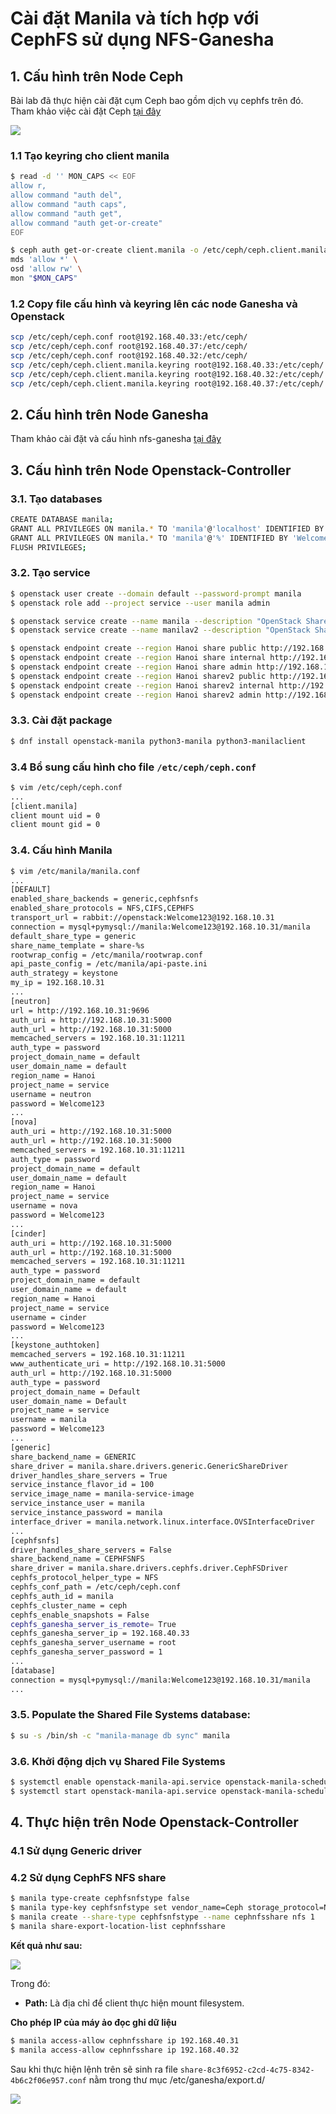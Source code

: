 # Cài đặt Manila và tích hợp với CephFS sử dụng NFS-Ganesha

## 1. Cấu hình trên Node Ceph
Bài lab đã thực hiện cài đặt cụm Ceph bao gồm dịch vụ cephfs trên đó. Tham khảo việc cài đặt Ceph [tại đây](https://github.com/ceph/ceph-ansible)

<img src=https://i.imgur.com/38JBY4N.png>

### 1.1 Tạo keyring cho client manila
```sh
$ read -d '' MON_CAPS << EOF
allow r,
allow command "auth del",
allow command "auth caps",
allow command "auth get",
allow command "auth get-or-create"
EOF
```
```sh
$ ceph auth get-or-create client.manila -o /etc/ceph/ceph.client.manila.keyring \
mds 'allow *' \
osd 'allow rw' \
mon "$MON_CAPS"
```
### 1.2 Copy file cấu hình và keyring lên các node Ganesha và Openstack
```sh
scp /etc/ceph/ceph.conf root@192.168.40.33:/etc/ceph/
scp /etc/ceph/ceph.conf root@192.168.40.37:/etc/ceph/
scp /etc/ceph/ceph.conf root@192.168.40.32:/etc/ceph/
scp /etc/ceph/ceph.client.manila.keyring root@192.168.40.33:/etc/ceph/
scp /etc/ceph/ceph.client.manila.keyring root@192.168.40.32:/etc/ceph/
scp /etc/ceph/ceph.client.manila.keyring root@192.168.40.37:/etc/ceph/
```
## 2. Cấu hình trên Node Ganesha
Tham khảo cài đặt và cấu hình nfs-ganesha [tại đây](https://github.com/quangln94/Ceph/blob/master/Lab/CephFS/03.Ganesha-HA%2BCephFS.md)

## 3. Cấu hình trên Node Openstack-Controller
### 3.1. Tạo databases
```sh
CREATE DATABASE manila;
GRANT ALL PRIVILEGES ON manila.* TO 'manila'@'localhost' IDENTIFIED BY 'Welcome123';
GRANT ALL PRIVILEGES ON manila.* TO 'manila'@'%' IDENTIFIED BY 'Welcome123';
FLUSH PRIVILEGES;
```
### 3.2. Tạo service
```sh
$ openstack user create --domain default --password-prompt manila
$ openstack role add --project service --user manila admin

$ openstack service create --name manila --description "OpenStack Shared File Systems" share
$ openstack service create --name manilav2 --description "OpenStack Shared File Systems V2" sharev2

$ openstack endpoint create --region Hanoi share public http://192.168.10.31:8786/v1/%\(tenant_id\)s
$ openstack endpoint create --region Hanoi share internal http://192.168.10.31:8786/v1/%\(tenant_id\)s
$ openstack endpoint create --region Hanoi share admin http://192.168.10.31:8786/v1/%\(tenant_id\)s
$ openstack endpoint create --region Hanoi sharev2 public http://192.168.10.31:8786/v2/%\(tenant_id\)s
$ openstack endpoint create --region Hanoi sharev2 internal http://192.168.10.31:8786/v2/%\(tenant_id\)s
$ openstack endpoint create --region Hanoi sharev2 admin http://192.168.10.31:8786/v2/%\(tenant_id\)s
```
### 3.3. Cài đặt package
```sh
$ dnf install openstack-manila python3-manila python3-manilaclient
```
### 3.4 Bổ sung cấu hình cho file `/etc/ceph/ceph.conf`
```sh
$ vim /etc/ceph/ceph.conf
...
[client.manila]
client mount uid = 0
client mount gid = 0
```
### 3.4. Cấu hình Manila
```sh
$ vim /etc/manila/manila.conf
...
[DEFAULT]
enabled_share_backends = generic,cephfsnfs
enabled_share_protocols = NFS,CIFS,CEPHFS
transport_url = rabbit://openstack:Welcome123@192.168.10.31
connection = mysql+pymysql://manila:Welcome123@192.168.10.31/manila
default_share_type = generic
share_name_template = share-%s
rootwrap_config = /etc/manila/rootwrap.conf
api_paste_config = /etc/manila/api-paste.ini
auth_strategy = keystone
my_ip = 192.168.10.31
...
[neutron]
url = http://192.168.10.31:9696
auth_uri = http://192.168.10.31:5000
auth_url = http://192.168.10.31:5000
memcached_servers = 192.168.10.31:11211
auth_type = password
project_domain_name = default
user_domain_name = default
region_name = Hanoi
project_name = service
username = neutron
password = Welcome123
...
[nova]
auth_uri = http://192.168.10.31:5000
auth_url = http://192.168.10.31:5000
memcached_servers = 192.168.10.31:11211
auth_type = password
project_domain_name = default
user_domain_name = default
region_name = Hanoi
project_name = service
username = nova
password = Welcome123
...
[cinder]
auth_uri = http://192.168.10.31:5000
auth_url = http://192.168.10.31:5000
memcached_servers = 192.168.10.31:11211
auth_type = password
project_domain_name = default
user_domain_name = default
region_name = Hanoi
project_name = service
username = cinder
password = Welcome123
...
[keystone_authtoken]
memcached_servers = 192.168.10.31:11211
www_authenticate_uri = http://192.168.10.31:5000
auth_url = http://192.168.10.31:5000
auth_type = password
project_domain_name = Default
user_domain_name = Default
project_name = service
username = manila
password = Welcome123
...
[generic]
share_backend_name = GENERIC
share_driver = manila.share.drivers.generic.GenericShareDriver
driver_handles_share_servers = True
service_instance_flavor_id = 100
service_image_name = manila-service-image
service_instance_user = manila
service_instance_password = manila
interface_driver = manila.network.linux.interface.OVSInterfaceDriver
...
[cephfsnfs]
driver_handles_share_servers = False
share_backend_name = CEPHFSNFS
share_driver = manila.share.drivers.cephfs.driver.CephFSDriver
cephfs_protocol_helper_type = NFS
cephfs_conf_path = /etc/ceph/ceph.conf
cephfs_auth_id = manila
cephfs_cluster_name = ceph
cephfs_enable_snapshots = False
cephfs_ganesha_server_is_remote= True
cephfs_ganesha_server_ip = 192.168.40.33
cephfs_ganesha_server_username = root
cephfs_ganesha_server_password = 1
...
[database]
connection = mysql+pymysql://manila:Welcome123@192.168.10.31/manila
...
```
### 3.5. Populate the Shared File Systems database:
```sh
$ su -s /bin/sh -c "manila-manage db sync" manila
```
### 3.6. Khởi động dịch vụ Shared File Systems
```sh
$ systemctl enable openstack-manila-api.service openstack-manila-scheduler.service
$ systemctl start openstack-manila-api.service openstack-manila-scheduler.service
```
## 4. Thực hiện trên Node Openstack-Controller
### 4.1 Sử dụng Generic driver
### 4.2 Sử dụng CephFS NFS share
```sh
$ manila type-create cephfsnfstype false
$ manila type-key cephfsnfstype set vendor_name=Ceph storage_protocol=NFS
$ manila create --share-type cephfsnfstype --name cephnfsshare nfs 1
$ manila share-export-location-list cephnfsshare
```
**Kết quả như sau:**

<img src=https://i.imgur.com/ixAS7Qu.png>

Trong đó: 
- **Path:** Là địa chỉ để client thực hiện mount filesystem.

**Cho phép IP của máy ảo đọc ghi dữ liệu**
```sh
$ manila access-allow cephnfsshare ip 192.168.40.31
$ manila access-allow cephnfsshare ip 192.168.40.32
```
Sau khi thực hiện lệnh trên sẽ sinh ra file `share-8c3f6952-c2cd-4c75-8342-4b6c2f06e957.conf` nằm trong thư mục /etc/ganesha/export.d/

<img src=https://i.imgur.com/unQn2ml.png>
